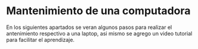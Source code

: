 <h1>Mantenimiento de una computadora</h1>
<p>En los siguientes apartados se veran algunos pasos para realizar el antenimiento respectivo a una laptop, asi mismo se agrego un video tutorial para facilitar el aprendizaje.</p>
